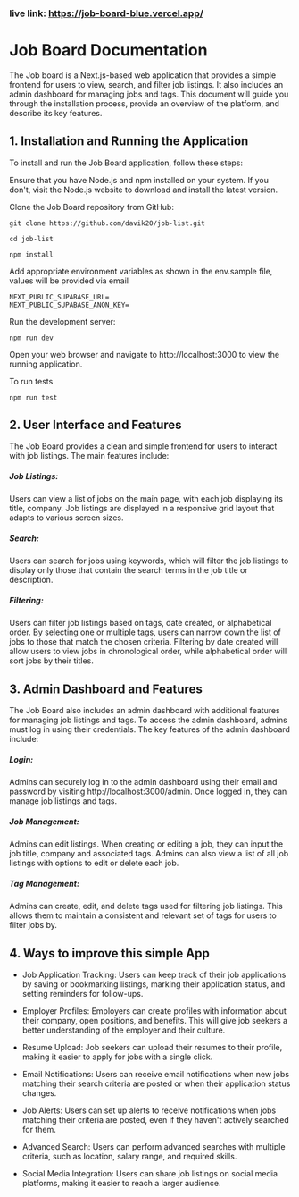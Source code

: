 ### live link: https://job-board-blue.vercel.app/

# Job Board Documentation
The Job board is a Next.js-based web application that provides a simple frontend for users to view, search, and filter job listings. It also includes an admin dashboard for managing jobs and tags. This document will guide you through the installation process, provide an overview of the platform, and describe its key features.

## 1. Installation and Running the Application
To install and run the Job Board application, follow these steps:

Ensure that you have Node.js and npm installed on your system. If you don't, visit the Node.js website to download and install the latest version.

Clone the Job Board repository from GitHub:


```
git clone https://github.com/davik20/job-list.git
```
```
cd job-list
```

```
npm install
```

Add appropriate environment variables as shown in the env.sample file, values will be provided via email

```
NEXT_PUBLIC_SUPABASE_URL=
NEXT_PUBLIC_SUPABASE_ANON_KEY=

```

Run the development server:

```
npm run dev

```
Open your web browser and navigate to http://localhost:3000 to view the running application.

To run tests
```
npm run test
```


## 2. User Interface and Features

The Job Board provides a clean and simple frontend for users to interact with job listings. The main features include:

##### Job Listings: 
Users can view a list of jobs on the main page, with each job displaying its title, company. Job listings are displayed in a responsive grid layout that adapts to various screen sizes.

##### Search: 
Users can search for jobs using keywords, which will filter the job listings to display only those that contain the search terms in the job title or description.

##### Filtering: 
Users can filter job listings based on tags, date created, or alphabetical order. By selecting one or multiple tags, users can narrow down the list of jobs to those that match the chosen criteria. Filtering by date created will allow users to view jobs in chronological order, while alphabetical order will sort jobs by their titles.



## 3. Admin Dashboard and Features
The Job Board also includes an admin dashboard with additional features for managing job listings and tags. To access the admin dashboard, admins must log in using their credentials. The key features of the admin dashboard include:

##### Login: 
Admins can securely log in to the admin dashboard using their email and password by visiting http://localhost:3000/admin. Once logged in, they can manage job listings and tags. 

##### Job Management:
Admins can  edit listings. When creating or editing a job, they can input the job title, company and associated tags. Admins can also view a list of all job listings with options to edit or delete each job.

##### Tag Management:
Admins can create, edit, and delete tags used for filtering job listings. This allows them to maintain a consistent and relevant set of tags for users to filter jobs by.

## 4. Ways to improve this simple App

- Job Application Tracking: Users can keep track of their job applications by saving or bookmarking listings, marking their application status, and setting reminders for follow-ups.

- Employer Profiles: Employers can create profiles with information about their company, open positions, and benefits. This will give job seekers a better understanding of the employer and their culture.

- Resume Upload: Job seekers can upload their resumes to their profile, making it easier to apply for jobs with a single click.

- Email Notifications: Users can receive email notifications when new jobs matching their search criteria are posted or when their application status changes.

- Job Alerts: Users can set up alerts to receive notifications when jobs matching their criteria are posted, even if they haven't actively searched for them.

- Advanced Search: Users can perform advanced searches with multiple criteria, such as location, salary range, and required skills.

- Social Media Integration: Users can share job listings on social media platforms, making it easier to reach a larger audience.


